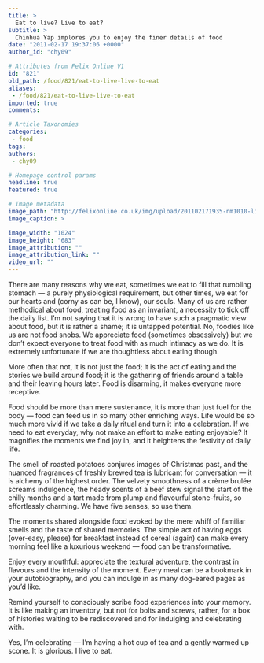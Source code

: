 ```yaml
---
title: >
  Eat to live? Live to eat?
subtitle: >
  Chinhua Yap implores you to enjoy the finer details of food
date: "2011-02-17 19:37:06 +0000"
author_id: "chy09"

# Attributes from Felix Online V1
id: "821"
old_path: /food/821/eat-to-live-live-to-eat
aliases:
 - /food/821/eat-to-live-live-to-eat
imported: true
comments:

# Article Taxonomies
categories:
 - food
tags:
authors:
 - chy09

# Homepage control params
headline: true
featured: true

# Image metadata
image_path: "http://felixonline.co.uk/img/upload/201102171935-nm1010-livelive.jpg"
image_caption: >

image_width: "1024"
image_height: "683"
image_attribution: ""
image_attribution_link: ""
video_url: ""
---
```


There are many reasons why we eat, sometimes we eat to fill that rumbling stomach — a purely physiological requirement, but other times, we eat for our hearts and (corny as can be, I know), our souls. Many of us are rather methodical about food, treating food as an invariant, a necessity to tick off the daily list. I’m not saying that it is wrong to have such a pragmatic view about food, but it is rather a shame; it is untapped potential. No, foodies like us are not food snobs. We appreciate food (sometimes obsessively) but we don’t expect everyone to treat food with as much intimacy as we do. It is extremely unfortunate if we are thoughtless about eating though.

More often that not, it is not just the food; it is the act of eating and the stories we build around food; it is the gathering of friends around a table and their leaving hours later. Food is disarming, it makes everyone more receptive.

Food should be more than mere sustenance, it is more than just fuel for the body — food can feed us in so many other enriching ways. Life would be so much more vivid if we take a daily ritual and turn it into a celebration. If we need to eat everyday, why not make an effort to make eating enjoyable? It magnifies the moments we find joy in, and it heightens the festivity of daily life.

The smell of roasted potatoes conjures images of Christmas past, and the nuanced fragrances of freshly brewed tea is lubricant for conversation — it is alchemy of the highest order. The velvety smoothness of a crème brulée screams indulgence, the heady scents of a beef stew signal the start of the chilly months and a tart made from plump and flavourful stone-fruits, so effortlessly charming. We have five senses, so use them.

The moments shared alongside food evoked by the mere whiff of familiar smells and the taste of shared memories. The simple act of having eggs (over-easy, please) for breakfast instead of cereal (again) can make every morning feel like a luxurious weekend — food can be transformative.

Enjoy every mouthful: appreciate the textural adventure, the contrast in flavours and the intensity of the moment. Every meal can be a bookmark in your autobiography, and you can indulge in as many dog-eared pages as you’d like.

Remind yourself to consciously scribe food experiences into your memory. It is like making an inventory, but not for bolts and screws, rather, for a box of histories waiting to be rediscovered and for indulging and celebrating with.

Yes, I’m celebrating — I’m having a hot cup of tea and a gently warmed up scone. It is glorious. I live to eat.
